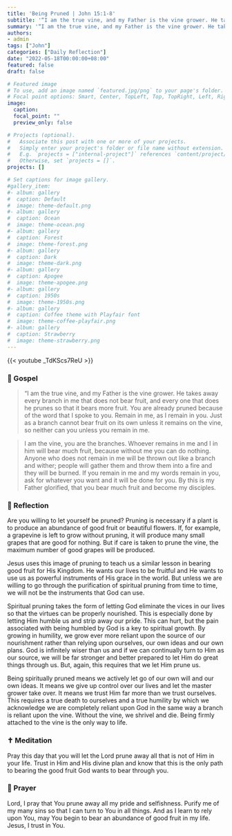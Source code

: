```yaml
---
title: 'Being Pruned | John 15:1-8'
subtitle: '“I am the true vine, and my Father is the vine grower. He takes away every branch in me that does not bear fruit, and everyone that does he prunes so that it bears more fruit.”  John 15:1–2'
summary: '“I am the true vine, and my Father is the vine grower. He takes away every branch in me that does not bear fruit, and everyone that does he prunes so that it bears more fruit.”  John 15:1–2'
authors:
- admin
tags: ["John"]
categories: ["Daily Reflection"]
date: "2022-05-18T00:00:00+08:00"
featured: false
draft: false

# Featured image
# To use, add an image named `featured.jpg/png` to your page's folder.
# Focal point options: Smart, Center, TopLeft, Top, TopRight, Left, Right, BottomLeft, Bottom, BottomRight
image:
  caption:
  focal_point: ""
  preview_only: false

# Projects (optional).
#   Associate this post with one or more of your projects.
#   Simply enter your project's folder or file name without extension.
#   E.g. `projects = ["internal-project"]` references `content/project/deep-learning/index.md`.
#   Otherwise, set `projects = []`.
projects: []

# Set captions for image gallery.
#gallery_item:
#- album: gallery
#  caption: Default
#  image: theme-default.png
#- album: gallery
#  caption: Ocean
#  image: theme-ocean.png
#- album: gallery
#  caption: Forest
#  image: theme-forest.png
#- album: gallery
#  caption: Dark
#  image: theme-dark.png
#- album: gallery
#  caption: Apogee
#  image: theme-apogee.png
#- album: gallery
#  caption: 1950s
#  image: theme-1950s.png
#- album: gallery
#  caption: Coffee theme with Playfair font
#  image: theme-coffee-playfair.png
#- album: gallery
#  caption: Strawberry
#  image: theme-strawberry.png
---
```


{{< youtube _TdKScs7ReU >}}

### :love_letter: Gospel
> “I am the true vine, and my Father is the vine grower. He takes away every branch in me that does not bear fruit, and every one that does he prunes so that it bears more fruit. You are already pruned because of the word that I spoke to you. Remain in me, as I remain in you. Just as a branch cannot bear fruit on its own unless it remains on the vine, so neither can you unless you remain in me.

> I am the vine, you are the branches. Whoever remains in me and I in him will bear much fruit, because without me you can do nothing. Anyone who does not remain in me will be thrown out like a branch and wither; people will gather them and throw them into a fire and they will be burned. If you remain in me and my words remain in you, ask for whatever you want and it will be done for you. By this is my Father glorified, that you bear much fruit and become my disciples.

### :speech_balloon: Reflection
Are you willing to let yourself be pruned?  Pruning is necessary if a plant is to produce an abundance of good fruit or beautiful flowers.  If, for example, a grapevine is left to grow without pruning, it will produce many small grapes that are good for nothing.  But if care is taken to prune the vine, the maximum number of good grapes will be produced.

Jesus uses this image of pruning to teach us a similar lesson in bearing good fruit for His Kingdom.  He wants our lives to be fruitful and He wants to use us as powerful instruments of His grace in the world.  But unless we are willing to go through the purification of spiritual pruning from time to time, we will not be the instruments that God can use.  

Spiritual pruning takes the form of letting God eliminate the vices in our lives so that the virtues can be properly nourished.  This is especially done by letting Him humble us and strip away our pride.  This can hurt, but the pain associated with being humbled by God is a key to spiritual growth.
By growing in humility, we grow ever more reliant upon the source of our nourishment rather than relying upon ourselves, our own ideas and our own plans.  God is infinitely wiser than us and if we can continually turn to Him as our source, we will be far stronger and better prepared to let Him do great things through us.  But, again, this requires that we let Him prune us.

Being spiritually pruned means we actively let go of our own will and our own ideas.  It means we give up control over our lives and let the master grower take over.  It means we trust Him far more than we trust ourselves.  This requires a true death to ourselves and a true humility by which we acknowledge we are completely reliant upon God in the same way a branch is reliant upon the vine.  Without the vine, we shrivel and die.  Being firmly attached to the vine is the only way to life.

### :latin_cross: Meditation
Pray this day that you will let the Lord prune away all that is not of Him in your life.  Trust in Him and His divine plan and know that this is the only path to bearing the good fruit God wants to bear through you.

### :pray: Prayer
Lord, I pray that You prune away all my pride and selfishness.  Purify me of my many sins so that I can turn to You in all things.  And as I learn to rely upon You, may You begin to bear an abundance of good fruit in my life.  Jesus, I trust in You.
